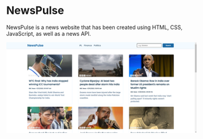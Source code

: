 # NewsPulse
NewsPulse is a news website that has been created using HTML, CSS, JavaScript, as well as a news API.

<img src="image.png" width="600"/>
